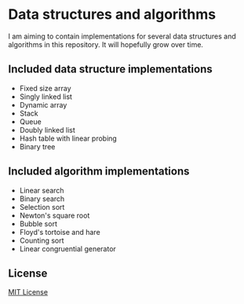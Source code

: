 # Data structures and algorithms

I am aiming to contain implementations for several data structures and algorithms in this repository.
It will hopefully grow over time.

## Included data structure implementations

- Fixed size array
- Singly linked list
- Dynamic array
- Stack
- Queue
- Doubly linked list
- Hash table with linear probing
- Binary tree

## Included algorithm implementations

- Linear search
- Binary search
- Selection sort
- Newton's square root
- Bubble sort
- Floyd's tortoise and hare
- Counting sort
- Linear congruential generator

## License

[MIT License](https://github.com/iozsaygi/dsaa/blob/main/LICENSE)
